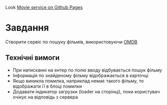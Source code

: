 Look [Movie service on Github Pages](https://boikoyv.github.io/search-film-service/)

# Завдання
Створити сервіс по пошуку фільмів, використовуючи [OMDB](http://www.omdbapi.com/)

## Технічні вимоги
* При натисканні на ентер по полю вводу відбувається пошук фільму
* Інформація по знайденому фільму відображається в карточці
* Якщо виникла помилка, наприклад немає такого фільму, то відображати її в блоці помилки
* Додавати індикатор загрузки (loader на сторінці), поки користувач очікує на відповідь з сервера
